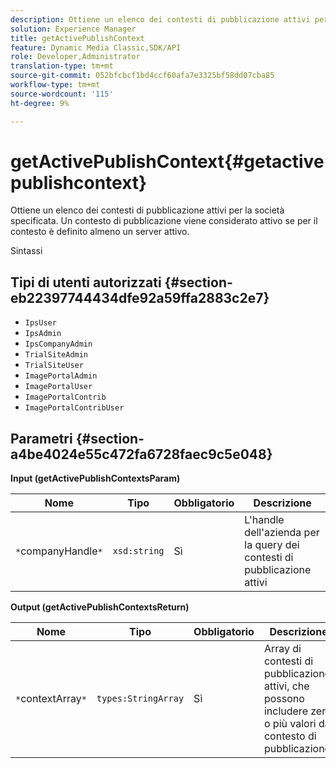 ```yaml
---
description: Ottiene un elenco dei contesti di pubblicazione attivi per la società specificata. Un contesto di pubblicazione viene considerato attivo se per il contesto è definito almeno un server attivo.
solution: Experience Manager
title: getActivePublishContext
feature: Dynamic Media Classic,SDK/API
role: Developer,Administrator
translation-type: tm+mt
source-git-commit: 052bfcbcf1bd4ccf60afa7e3325bf58dd07cba85
workflow-type: tm+mt
source-wordcount: '115'
ht-degree: 9%

---
```



# getActivePublishContext{#getactivepublishcontext}

Ottiene un elenco dei contesti di pubblicazione attivi per la società specificata. Un contesto di pubblicazione viene considerato attivo se per il contesto è definito almeno un server attivo.

Sintassi

## Tipi di utenti autorizzati {#section-eb22397744434dfe92a59ffa2883c2e7}

* `IpsUser`
* `IpsAdmin`
* `IpsCompanyAdmin`
* `TrialSiteAdmin`
* `TrialSiteUser`
* `ImagePortalAdmin`
* `ImagePortalUser`
* `ImagePortalContrib`
* `ImagePortalContribUser`

## Parametri {#section-a4be4024e55c472fa6728faec9c5e048}

**Input (getActivePublishContextsParam)**

| Nome | Tipo | Obbligatorio | Descrizione |
|---|---|---|---|
| `*`companyHandle`*` | `xsd:string` | Sì | L&#39;handle dell&#39;azienda per la query dei contesti di pubblicazione attivi |

**Output (getActivePublishContextsReturn)**

| Nome | Tipo | Obbligatorio | Descrizione |
|---|---|---|---|
| `*`contextArray`*` | `types:StringArray` | Sì | Array di contesti di pubblicazione attivi, che possono includere zero o più valori dal contesto di pubblicazione. |

